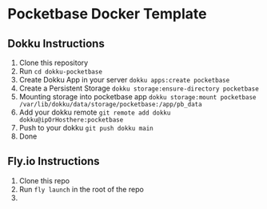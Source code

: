 # Pocketbase Docker Template

## Dokku Instructions

1. Clone this repository
2. Run `cd dokku-pocketbase`
3. Create Dokku App in your server `dokku apps:create pocketbase`
4. Create a Persistent Storage `dokku storage:ensure-directory pocketbase`
5. Mounting storage into pocketbase app `dokku storage:mount pocketbase /var/lib/dokku/data/storage/pocketbase:/app/pb_data`
6. Add your dokku remote `git remote add dokku dokku@ipOrHosthere:pocketbase`
7. Push to your dokku `git push dokku main`
8. Done

## Fly.io Instructions

1. Clone this repo
2. Run `fly launch` in the root of the repo
3. 
